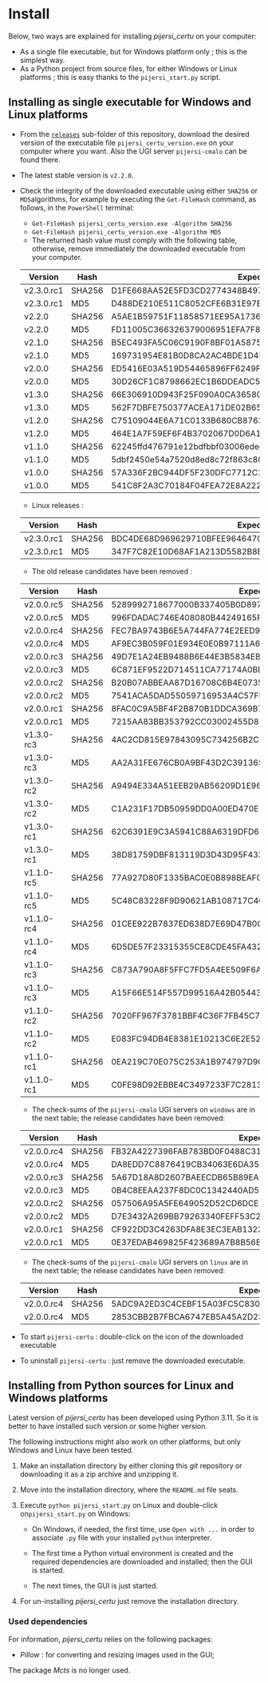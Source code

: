 # Install

Below, two ways are explained for installing *pijersi_certu* on your computer:

- As a single file executable, but for Windows platform only ; this is the simplest way.
- As a Python project from source files, for either Windows or Linux platforms ; this is easy thanks to the `pijersi_start.py` script.

## Installing as single executable for Windows and Linux platforms

- From the  [`releases`](../releases) sub-folder of this repository, download the desired version of the executable file `pijersi_certu_version.exe` on your computer where you want. Also the UGI server `pijersi-cmalo` can be found there.
- The latest stable version is `v2.2.0`.
- Check the integrity of the downloaded executable using either `SHA256` or `MD5`algorithms, for example by executing the `Get-FileHash` command, as follows, in the `PowerShell` terminal:
  - `Get-FileHash pijersi_certu_version.exe -Algorithm SHA256`
  - `Get-FileHash pijersi_certu_version.exe -Algorithm MD5`
  - The returned hash value must comply with the following table, otherwise, remove immediately the downloaded executable from your computer.

  | Version     | Hash   | Expected hash value                                          |
  | ----------- | ------ | ------------------------------------------------------------ |
  | v2.3.0.rc1  | SHA256 | D1FE668AA52E5FD3CD2774348B497FA33A1C68A2BE51A769A1CA43F53BD9FED8 |
  | v2.3.0.rc1  | MD5    | D488DE210E511C8052CFE6B31E97EF3A                             |
  | v2.2.0  | SHA256 | A5AE1B59751F11858571EE95A173668B176651340805B99D3D7414C411D886A5 |
  | v2.2.0  | MD5    | FD11005C366326379006951EFA7F8516                             |
  | v2.1.0  | SHA256 | B5EC493FA5C06C9190F8BF01A58759B49736FB7A2345714325912F205945A55E |
  | v2.1.0  | MD5    | 169731954E81B0D8CA2AC4BDE1D4D4BF                             |
  | v2.0.0  | SHA256 | ED5416E03A519D54465896FF6249F203D35E8302252CEB0E71A87D82AE244186 |
  | v2.0.0  | MD5    | 30D26CF1C8798662EC1B6DDEADC54D18                             |
  | v1.3.0  | SHA256 | 66E306910D943F25F090A0CA36580736CEA1EA6349D6A4C04F2E9A5D23447180 |
  | v1.3.0  | MD5    | 562F7DBFE750377ACEA171DE02B65C65                             |
  | v1.2.0  | SHA256 | C75109044E6A71C0133B680CB87639A1BF5022F700E8FBC4D98AB5FAC61129C8 |
  | v1.2.0  | MD5    | 464E1A7F59EF6F4B3702067D0D6A14F3                             |
  | v1.1.0  | SHA256 | 62245ffd476791e12bdfbbf03006edecbd9742a6faa2c14917eee37126e9dbd4 |
  | v1.1.0  | MD5    | 5dbf2450e54a7520d8ed8c72f863c80a                             |
  | v1.0.0  | SHA256 | 57A336F2BC944DF5F230DFC7712C198ED95013C1A2D842DC6F0EDE3FBF985B36 |
  | v1.0.0  | MD5    | 541C8F2A3C70184F04FEA72E8A2222A8                             |
  
  - Linux releases :
  
  | Version     | Hash   | Expected hash value                                          |
  | ----------- | ------ | ------------------------------------------------------------ |
  | v2.3.0.rc1  | SHA256 | BDC4DE68D969629710BFEE964647C89BDF4F23FDE69B564DC42A4F9901079244 |
  | v2.3.0.rc1  | MD5    | 347F7C82E10D68AF1A213D5582B8E303                             |

  - The old release candidates have been removed :

   | Version    | Hash   | Expected hash value                                              |
   | ---------- | ------ | ---------------------------------------------------------------- |
   | v2.0.0.rc5 | SHA256 | 5289992718677000B337405B0D897C3A7A3145883FFAB8E56FC322FAF213D54B |
   | v2.0.0.rc5 | MD5    | 996FDADAC746E408080B44249165F455                                 |
   | v2.0.0.rc4 | SHA256 | FEC7BA9743B6E5A744FA774E2EED9FABBE4C5A8273A4888BDC4DAEC98468FE04 |
   | v2.0.0.rc4 | MD5    | AF9EC3B059F01E934E0E0B97111A6905                                 |
   | v2.0.0.rc3 | SHA256 | 49D7E1A24EB9488B6E44E3B5834EB26E758786DE5C5DD6F7FA1AA8E9D0F56315 |
   | v2.0.0.rc3 | MD5    | 6C871EF9522D714511CA77174A0BBB08                                 |
   | v2.0.0.rc2 | SHA256 | B20B07ABBEAA87D16708C6B4E07353B51ACDE4758871024A45F6979734422100 |
   | v2.0.0.rc2 | MD5    | 7541ACA5DAD55059716953A4C57FE929                                 |
   | v2.0.0.rc1 | SHA256 | 8FAC0C9A5BF4F2B870B1DDCA369B73AEC52714649AD07A5C4F24771A48E59C44 |
   | v2.0.0.rc1 | MD5    | 7215AA83BB353792CC03002455D865BC                                 |
   | v1.3.0-rc3 | SHA256 | 4AC2CD815E97843095C734256B2CF8C381D54F165C86E262E49C627598522E11 |
   | v1.3.0-rc3 | MD5    | AA2A31FE676CB0A9BF43D2C391365631                                 |
   | v1.3.0-rc2 | SHA256 | A9494E334A51EEB29AB56209D1E96A1BD8D50261A2273138A6EEBFA5C146FD0E |
   | v1.3.0-rc2 | MD5    | C1A231F17DB50959DD0A00ED470E7413                                 |
   | v1.3.0-rc1 | SHA256 | 62C6391E9C3A5941C88A6319DFD60ECEA69898C7DE46687C53ADBA614E55F7DE |
   | v1.3.0-rc1 | MD5    | 38D81759DBF813119D3D43D95F433C60                                 |
   | v1.1.0-rc5 | SHA256 | 77A927D80F1335BAC0E0B898BEAF015878D838A4CF0E395805C121FC65C56BA0 |
   | v1.1.0-rc5 | MD5    | 5C48C83228F9D90621AB108717C403A3                                 |
   | v1.1.0-rc4 | SHA256 | 01CEE922B7837ED638D7E69D47B0CE9DA54B4512C9D0059700AF7598B1EE1ECA |
   | v1.1.0-rc4 | MD5    | 6D5DE57F23315355CE8CDE45FA4325C5                                 |
   | v1.1.0-rc3 | SHA256 | C873A790A8F5FFC7FD5A4EE509F6A05EF9C581FBE29335E5047DECE8F7312C28 |
   | v1.1.0-rc3 | MD5    | A15F66E514F557D99516A42B05443111                                 |
   | v1.1.0-rc2 | SHA256 | 7020FF967F3781BBF4C36F7FB45C77C1721212816F6879F63EB80A82D81EAACD |
   | v1.1.0-rc2 | MD5    | E083FC94DB4E8381E10213C6E2E520FE                                 |
   | v1.1.0-rc1 | SHA256 | 0EA219C70E075C253A1B974797D9CCB92531778A7F9FFF4205BEB21F8FA45E28 |
   | v1.1.0-rc1 | MD5    | C0FE98D92EBBE4C3497233F7C281370F                                 |


  - The check-sums of the `pijersi-cmalo` UGI servers on `windows` are in the next table; the release candidates have been removed:

   | Version    | Hash   | Expected hash value                                              |
   | ---------- | ------ | ---------------------------------------------------------------- |
   | v2.0.0.rc4 | SHA256 | FB32A4227396FAB783BD0F0488C31A70B6823A82CADF35334287E43A585CBA34 |
   | v2.0.0.rc4 | MD5    | DA8EDD7C8876419CB34063E6DA35A257                                 |
   | v2.0.0.rc3 | SHA256 | 5A67D18A8D2607BAEECDB65B89EA97265A6B05CF8DBDEA6D0268E47E1B7D6470 |
   | v2.0.0.rc3 | MD5    | 0B4C8EEAA237F8DC0C1342440AD5BFEE                                 |
   | v2.0.0.rc2 | SHA256 | 057506A95A5FE649052D52CD6DCE10CDCB2F923DAC2CF3981A4EEE1A3A648114 |
   | v2.0.0.rc2 | MD5    | D7E3432A269BB79263340FEFF53C2ACA                                 |
   | v2.0.0.rc1 | SHA256 | CF922DD3C4263DFA8E3EC3EAB1322B7E19D49471671FF4E0B1FABD494E4A8350 |
   | v2.0.0.rc1 | MD5    | 0E37EDAB469825F423689A7B8B56B587                                 |

  - The check-sums of the `pijersi-cmalo` UGI servers on `linux` are in the next table; the release candidates have been removed:

   | Version    | Hash   | Expected hash value                                              |
   | ---------- | ------ | ---------------------------------------------------------------- |
   | v2.0.0.rc4 | SHA256 | 5ADC9A2ED3C4CEBF15A03FC5C830502BC044F6B629637769A9D6024B951C2B29 |
   | v2.0.0.rc4 | MD5    | 2853CBB2B7FBCA6747EB5A45A2D2339F                                 |

- To start `pijersi-certu` : double-click on the icon of the downloaded executable
- To uninstall  `pijersi-certu` : just remove the downloaded executable.

## Installing from Python sources for Linux and Windows platforms

Latest version of *pijersi_certu* has been developed using Python 3.11. So it is better to have installed such version or some higher version.

The following instructions might also work on other platforms, but only Windows and Linux have been tested.

1. Make an installation directory by either cloning this *git* repository or downloading it as a zip archive and unzipping it.

2. Move into the installation directory, where the `README.md` file seats.

3. Execute `python pijersi_start.py` on Linux and  double-click on`pijersi_start.py` on Windows:

   - On Windows, if needed, the first time, use `Open with ...` in order to associate `.py` file with your installed `python` interpreter.

   - The first time a Python virtual environment is created and the required dependencies are downloaded and installed; then the GUI is started.
   - The next times, the GUI is just started.

4. For un-installing *pijersi_certu* just remove the installation directory.


### Used dependencies

For information, *pijersi_certu* relies on the following packages:

- *Pillow* : for converting and resizing images used in the GUI;

The package *Mcts* is no longer used.

